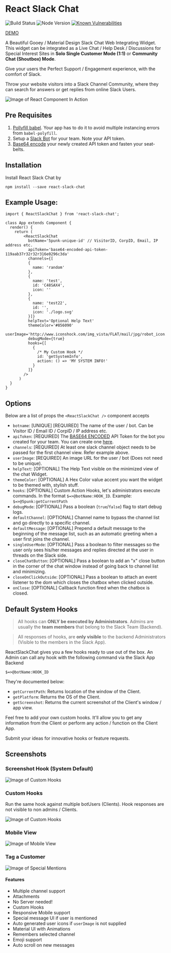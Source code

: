# React Slack Chat

![Build Status](https://travis-ci.org/5punk/react-slack-chat.svg?branch=master)
![Node Version](https://img.shields.io/badge/node-v6-blue.svg)
[![Known Vulnerabilities](https://snyk.io/test/github/5punk/react-slack-chat/badge.svg)](https://snyk.io/test/github/5punk/react-slack-chat)

[DEMO](http://avanishpathak.com/react-slack-chat/)

A Beautiful Gooey / Material Design Slack Chat Web Integrating Widget. This widget can be integrated as a Live Chat / Help Desk / Discussions for Special Interest Sites in **Solo Single Customer Mode (1:1)** or **Community Chat (Shoutbox) Mode**.

Give your users the Perfect Support / Engagement experience, with the comfort of Slack.

Throw your website visitors into a Slack Channel Community, where they can search for answers or get replies from online Slack Users.

![Image of React Component In Action](https://github.com/5punk/react-slack-chat/blob/master/docs/ReactSlackChat.gif?raw=true)

## Pre Requisites

1. [Pollyfill babel](https://babeljs.io/docs/usage/polyfill/). Your app has to do it to avoid multiple instancing errors from `babel-polyfill`.
2. Setup a [Slack Bot](https://my.slack.com/services/new/bot) for your team. Note your API token.
3. [Base64 encode](https://www.base64encode.org/) your newly created API token and fasten your seat-belts.

## Installation

Install React Slack Chat by

`npm install --save react-slack-chat`


## Example Usage:
```
import { ReactSlackChat } from 'react-slack-chat';

class App extends Component {
  render() {
    return (
        <ReactSlackChat
          botName='5punk-unique-id' // VisitorID, CorpID, Email, IP address etc.
          apiToken='base64-encoded-api-token-119aab37r32r32r316e0296c3da'
          channels={[
          {
            name: 'random'
          },
          {
            name: 'test',
            id: 'C48SAX4',
            icon: ''
          },
          {
            name: 'test22',
            id: '',
            icon: './logo.svg'
          }]}
          helpText='Optional Help Text'
          themeColor='#856090'
          userImage='http://www.iconshock.com/img_vista/FLAT/mail/jpg/robot_icon.jpg'
          debugMode={true}
          hooks={[
            {
              /* My Custom Hook */
              id: 'getSystemInfo',
              action: () => 'MY SYSTEM INFO!'
            }
          ]}
        />
      )
  }
}
```

## Options

Below are a list of props the `<ReactSlackChat />` component accepts

  * `botname`: [UNIQUE] [REQUIRED] The name of the user / bot. Can be Visitor ID / Email ID / CorpID / IP address etc.
  * `apiToken`: [REQUIRED] The [BASE64 ENCODED](https://www.base64encode.org/) API Token for the bot you created for your team. You can create one [here](https://my.slack.com/services/new/bot).
  * `channels`: [REQUIRED] At least one slack channel object needs to be passed for the first channel view. Refer example above.
  * `userImage`: [REQUIRED] An image URL for the user / bot (Does not need to be unique).
  * `helpText`: [OPTIONAL] The Help Text visible on the minimized view of the chat Widget.
  * `themeColor`: [OPTIONAL] A Hex Color value accent you want the widget to be themed with, stylish stuff.
  * `hooks`: [OPTIONAL] Custom Action Hooks, let's administrators execute commands. In the format `$=>@botName:HOOK_ID`. Example: `$=>@5punk:getCurrentPath`
  * `debugMode`: [OPTIONAL] Pass a boolean (`true`/`false`) flag to start debug logs.
  * `defaultChannel`: [OPTIONAL] Channel name to bypass the channel list and go directly to a specific channel.
  * `defaultMessage`: [OPTIONAL] Prepend a default message to the beginning of the message list, such as an automatic greeting when a user first joins the channel.
  * `singleUserMode`: [OPTIONAL] Pass a boolean to filter messages so the user only sees his/her messages and replies directed at the user in threads on the Slack side.
  * `closeChatButton`: [OPTIONAL] Pass a boolean to add an "x" close button in the corner of the chat window instead of going back to channel list and minimizing.
  * `closeOnClickOutside`: [OPTIONAL] Pass a boolean to attach an event listener to the dom which closes the chatbox when clicked outside.
  * `onClose`: [OPTIONAL] Callback function fired when the chatbox is closed.


## Default System Hooks

> All hooks can **ONLY be executed by Administrators**. Admins are usually the **team members** that belong to the Slack Team (Backend).

> All responses of hooks, are **only visible** to the backend Administrators (Visible to the members in the Slack App).


ReactSlackChat gives you a few hooks ready to use out of the box.
An Admin can call any hook with the following command via the Slack App Backend

`$=>@botName:HOOK_ID`

They're documented below:

  * `getCurrentPath`: Returns location of the window of the Client.
  * `getPlatform`: Returns the OS of the Client.
  * `getScreenshot`: Returns the current screenshot of the Client's window / app view.

Feel free to add your own custom hooks. It'll allow you to get any information from the Client or perform any action / function on the Client App.

Submit your ideas for innovative hooks or feature requests.

## Screenshots

### Screenshot Hook (System Default)
![Image of Custom Hooks](https://github.com/5punk/react-slack-chat/blob/master/docs/screenshotHook.png?raw=true)

### Custom Hooks

Run the same hook against multiple botUsers (Clients). Hook responses are not visible to non admins / Clients.

![Image of Custom Hooks](https://github.com/5punk/react-slack-chat/blob/master/docs/customHooks.png?raw=true)

### Mobile View
![Image of Mobile View](https://github.com/5punk/react-slack-chat/blob/master/docs/mobileView.png?raw=true)

### Tag a Customer
![Image of Special Mentions](https://github.com/5punk/react-slack-chat/blob/master/docs/specialMentions.png?raw=true)

#### Features

* Multiple channel support
* Attachments
* No Server needed!
* Custom Hooks
* Responsive Mobile support
* Special message UI if user is mentioned
* Auto generated user icons if `userImage` is not supplied
* Material UI with Animations
* Remembers selected channel
* Emoji support
* Auto scroll on new messages
